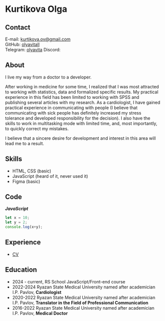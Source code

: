 # Kurtikova Olga

## Contact
E-mail: kurtikova.ov@gmail.com  
GitHub: [olyavitall](https://github.com/olyavitall)  
Telegram: [olyavita](https://t.me/olyavita)
Discord:   

## About
I live my way from a doctor to a developer.

After working in medicine for some time, I realized that I was most attracted to working with statistics, data and formalized specific results. My practical experience in this field has been limited to working with SPSS and publishing several articles with my research. As a cardiologist, I have gained practical experience in communicating with people (I believe that communicating with sick people has definitely increased my stress tolerance and developed responsibility for the decision). I also have the skills to work in multitasking mode with limited time, and, most importantly, to quickly correct my mistakes. 

I believe that a sincere desire for development and interest in this area will lead me to a result.

## Skills
* HTML, CSS (basic)
* JavaScript (heard of it, never used it)
* Figma (basic)

## Code
***JavaScript***
```javascript
let x = 10;
let y = 2;
console.log(x+y);
```
## Experience
* [CV](https://github.com/olyavitall/rsschool-cv.git)

## Education
* 2024 - current, RS School JavaScript/Front-end course
* 2022-2024 Ryazan State Medical University named after academician I.P. Pavlov, **Cardiologist**
* 2020-2022 Ryazan State Medical University named after academician I.P. Pavlov, **Translator in the Field of Professional Communication**
* 2016-2022 Ryazan State Medical University named after academician I.P. Pavlov, **Medical Doctor**
